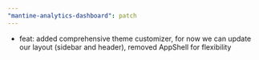 ```yaml
---
"mantine-analytics-dashboard": patch
---
```


- feat: added comprehensive theme customizer, for now we can update our layout (sidebar and header), removed AppShell for flexibility

